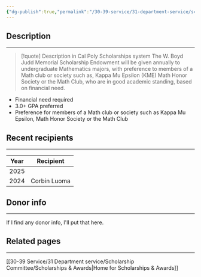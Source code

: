 ```yaml
---
{"dg-publish":true,"permalink":"/30-39-service/31-department-service/scholarship-committee/01-awards/w-boyd-judd-memorial-scholarship-endowment/","updated":"2025-05-07T10:12:55-07:00"}
---
```


## Description
---
> [!quote] Description in Cal Poly Scholarships system
> The W. Boyd Judd Memorial Scholarship Endowment will be given annually to undergraduate Mathematics majors, with preference to members of a Math club or society such as, Kappa Mu Epsilon (KME) Math Honor Society or the Math Club, who are in good academic standing, based on financial need.

- Financial need required
- 3.0+ GPA preferred
- Preference for members of a Math club or society such as Kappa Mu Epsilon, Math Honor Society or the Math Club
## Recent recipients
---

| Year | Recipient    |
| ---- | ------------ |
| 2025 |              |
| 2024 | Corbin Luoma |

## Donor info
---
If I find any donor info, I'll put that here.

## Related pages
---
[[30-39 Service/31 Department service/Scholarship Committee/Scholarships & Awards\|Home for Scholarships & Awards]]